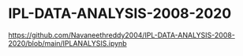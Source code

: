 # IPL-DATA-ANALYSIS-2008-2020
https://github.com/Navaneethreddy2004/IPL-DATA-ANALYSIS-2008-2020/blob/main/IPLANALYSIS.ipynb
